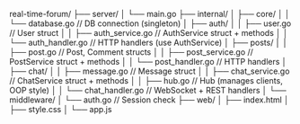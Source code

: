 real-time-forum/
├── server/
│       └── main.go
├── internal/
│   ├── core/
│   │   └── database.go       // DB connection (singleton)
│   ├── auth/
│   │   ├── user.go           // User struct
│   │   ├── auth_service.go   // AuthService struct + methods
│   │   └── auth_handler.go   // HTTP handlers (use AuthService)
│   ├── posts/
│   │   ├── post.go           // Post, Comment structs
│   │   ├── post_service.go   // PostService struct + methods
│   │   └── post_handler.go   // HTTP handlers
│   ├── chat/
│   │   ├── message.go        // Message struct
│   │   ├── chat_service.go   // ChatService struct + methods
│   │   ├── hub.go            // Hub (manages clients, OOP style)
│   │   └── chat_handler.go   // WebSocket + REST handlers
│   └── middleware/
│       └── auth.go           // Session check
├── web/
│   ├── index.html
│   ├── style.css
│   └── app.js
